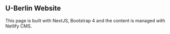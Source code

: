 ## U-Berlin Website

This page is built with NextJS, Bootstrap 4 and the content is managed with Netlify CMS.
